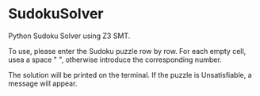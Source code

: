 # SudokuSolver
Python Sudoku Solver using Z3 SMT.

To use, please enter the Sudoku puzzle row by row. For each empty cell, usea a space " ", otherwise introduce the corresponding number.

The solution will be printed on the terminal. If the puzzle is Unsatisfiable, a message will appear.
